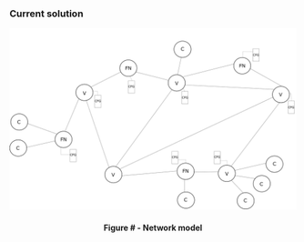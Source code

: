 ### Current solution


![](https://github.com/lukamiletic95/papers/blob/master/images/fig1.png)
<div align='center'> 
	<h4>Figure # - Network model</h4>
</div>
<!--stackedit_data:
eyJoaXN0b3J5IjpbMTcwNjM3NzQzNl19
-->